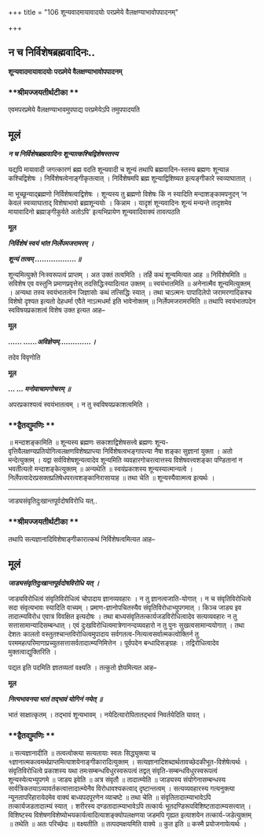 +++
title = "106 शून्यवादमायावादयोः परप्रमेये वैलक्षण्याभावोपपादनम्"

+++


## न च निर्विशेषब्रह्मवादिनः..

**शून्यवादमायावादयोः परप्रमेये वैलक्षण्याभावोपपादनम्**

### **श्रीमज्जयतीर्थटीका **

एवमपरप्रमेये वैलक्षण्याभावमुपपाद्य परप्रमेयेऽपि तमुपपादयति

## **मूलं**

***न च निर्विशेषब्रह्मवादिनः शून्यात्कश्चिद्विशेषस्तस्य***

यद्यपि मायावादी जगत्कारणं ब्रह्म वदति शून्यवादी च शून्यं तथापि ब्रह्मवादिन-स्तस्य ब्रह्मणः शून्यान्न कश्चिद्विशेषः । निर्विशेषत्वेनाङ्गीकृतत्वात् । निर्विशेषमपि ब्रह्म शून्याद्विशिष्यत इत्यङ्गीकारे स्वव्याघातात् ।

मा भूच्छून्याद्ब्रह्मणो निर्विशेषत्वाद्विशेषः । शून्यस्य तु ब्रह्मणो विशेषः किं न स्यादिति मन्दाशङ्कामपनुदन् ‘न केवलं स्वव्याघाताद् विशेषाभावो ब्रह्मशून्ययोः । किन्नाम । यादृशं शून्यवादिनः शून्यं मन्यन्ते तादृशमेव मायावादिनो ब्रह्माङ्गीकुर्वते अतोऽपि’ इत्यभिप्रायेण शून्यवादिवाक्यं तावत्पठति

**मूल**

***निर्विशेषं स्वयं भांत निर्लेपमजरामरम् ।***

***शून्यं तत्वम् ..................॥***

शून्यमित्युक्ते निःस्वरूपत्वं प्राप्तम् । अत उक्तं तत्वमिति । तर्हि कथं शून्यमित्यत आह ॥ निर्विशेषमिति ॥ सविशेष एव वस्तुनि प्रमाणप्रवृत्तेस् तदसिद्धिःस्यादित्यत उक्तम् ॥ स्वयंभातमिति ॥ अनेनात्मैव शून्यमित्युक्तम् । अन्यथा तस्य स्वयंभातत्वेन जिज्ञासोः कथं तत्सिद्धिः स्यात् । तथा चाऽत्मनः पापादिलेपो जरामरणादिकश्च विशेषो दृश्यत इत्यतो देहधर्मा एवैते नाऽत्मधर्मा इति भावेनोक्तम् ॥ निर्लेपमजरामरमिति ॥ तथापि स्वयंभातपदेन स्वविषयप्रकाशत्वं विशेष उक्त इत्यत आह–

**मूल**

***...... ......अविज्ञेयम्..............।***

तदेव विवृणोति

**मूल**

***... ... मनोवाचामगोचरम् ॥***

अपरप्रकाश्यत्वं स्वयंभातत्वम् । न तु स्वविषयप्रकाशत्वमिति ।

### **द्वैतद्युमणिः **

॥ मन्दाशङ्कामिति ॥ शून्यस्य ब्रह्मणः सकाशाद्विशेषसत्त्वे ब्रह्मणः शून्य-वृत्तिवैलक्षण्यप्रतियोगित्वलक्षणविशेषप्राप्त्या निर्विशेषत्वभङ्गापत्त्या नैषा शङ्का सुज्ञानां युक्ता । अतो मन्देत्युक्तम् । यद्वा सर्वविशेषशून्यत्वादेव शून्यमिति व्यवहारगोचरत्वात्तस्य विशेषवत्त्वशङ्का पण्डितानां न भवतीत्यतो मन्दाशङ्केत्युक्तम् ॥ अन्यथेति ॥ स्वयंप्रकाशस्य शून्यस्यात्मान्यत्वे । निर्लेपत्वादेरप्रसक्तप्रतिषेधपरत्वशङ्कानिरासायाह ॥ तथा चेति ॥ शून्यस्यैवात्मत्व इत्यर्थः ।

------------------------------------------------------------------------

जाड्यसंवृतिदुःखान्तपूर्वदोषविरोधि यत्..

### **श्रीमज्जयतीर्थटीका **

तथापि सत्यज्ञानादिविशेषाङ्गीकारात्कथं निर्विशेषत्वमित्यत आह–

## **मूलं**

***जाड्यसंवृतिदुःखान्तपूर्वदोषविरोधि यत् ।***

जाड्यविरोधित्वं संवृतिविरोधित्वं चोपादाय ज्ञानव्यवहारः । न तु ज्ञानत्वजाति-योगात् । न च संवृतिविरोधित्वे सदा संवृत्यभावः स्यादिति वाच्यम् । प्रमाण-ज्ञानोपचितस्यैव संवृतिविरोधाभ्युपगमात् । किञ्च जाड्य इव तादात्म्यविरोध एवात्र विवक्षित इत्यदोषः । तथा बाध्यसंवृतितत्कार्यजडविरोधित्वादेव सत्यव्यवहारः न तु सत्तासामान्यादिसम्बन्धात् । एवं दुःखविरोधित्वमात्रेणानन्दव्यवहारो न तु पुनः सुखत्वसामान्ययोगात् । तथा देशतः कालतो वस्तुतश्चान्तविरोधित्वमुपादाय सर्वगतत्व-नित्यत्वसर्वात्मकत्वोक्तिर्न तु परममहत्परिमाणाप्रच्युतसत्तासर्वतादात्म्यनिमित्तेन । पूर्वपदेन बन्धादिसङ्ग्रहः । तद्विरोधित्वादेव मुक्तत्वाद्युक्तिरिति ।

पद्यत इति पदमिति ज्ञातव्यतां वक्ष्यति । तत्कुतो ज्ञेयमित्यत आह–

**मूल**

***नित्यभावनया भातं तद्भावं योगिनं नयेत् ॥***

भातं साक्षात्कृतम् । तद्भावं शून्यभावम् । नयेदित्यारोपितातद्भावं निवर्तयेदिति यावत् ।

### **द्वैतद्युमणिः **

॥ सत्यज्ञानादीति ॥ तत्वत्वोक्त्या सत्यतायाः स्वतः सिद्ध्युक्त्या च १ज्ञानात्मकत्वमर्थप्राप्तमित्याशयेनाङ्गीकारादित्युक्तम् । सत्यज्ञानादिशब्दार्थतावच्छेदकीभूत-विशेषेत्यर्थः । संवृतिविरोधित्वे प्रकाशस्य यथा तमःसम्बन्धविधुरस्वरूपत्वं तद्वत् संवृति-सम्बन्धविधुरस्वरूपत्वं शून्यस्येत्यभ्युपगमे ॥ जाड्य इवेति ॥ अत्र संवृतौ ॥ तादात्म्येति ॥ जाड्यस्य संयोगेनासम्बन्धस्य सार्वत्रिकतयाऽव्यावर्तकत्वात्तादात्म्येनैव विरोधावश्यकत्वाद् दृष्टान्तत्वम् । सत्यव्यवहारस्य गत्यनुक्त्या न्यूनतापरिहारायेदमेव वाक्यं बाध्यपदपूरणेन व्याचष्टे ॥ तथा चेति ॥ संवृतितादात्म्याभावेऽपि तत्कार्यजडतादात्म्यं स्यात् । शरीरस्य दण्डतादात्म्याभावेऽपि तत्कार्यः भूतदण्डिरूपविशिष्टतादात्म्यसत्त्वात् । विशिष्टस्य विशेषणविशेष्योभयकार्यत्वादित्याशङ्क्योपलक्षणया जडमपि गृह्यत इत्याशयेन तत्कार्य-जडेत्युक्तम् ॥ तथेति ॥ अतः परिच्छेदः ॥ वक्ष्यतीति ॥ तत्पदमक्षयमिति वाक्ये ॥ कुत इति ॥ कस्मै प्रयोजनायेत्यर्थः ।



